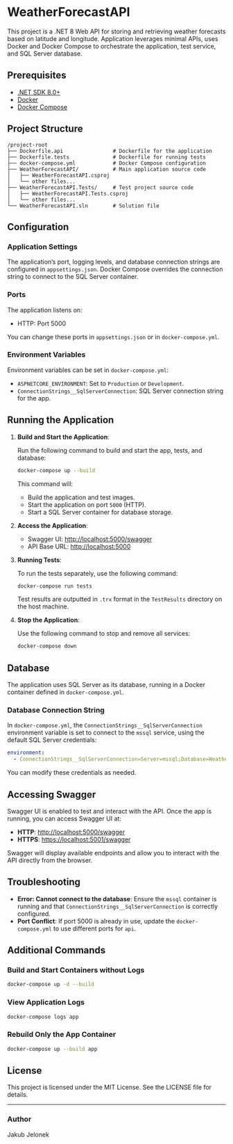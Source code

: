# WeatherForecastAPI

This project is a .NET 8 Web API for storing and retrieving weather forecasts based on latitude and longitude. Application leverages minimal APIs, uses Docker and Docker Compose to orchestrate the application, test service, and SQL Server database.

## Prerequisites

- [.NET SDK 8.0+](https://dotnet.microsoft.com/download)
- [Docker](https://www.docker.com/get-started)
- [Docker Compose](https://docs.docker.com/compose/)

## Project Structure

```
/project-root
├── Dockerfile.api                # Dockerfile for the application
├── Dockerfile.tests              # Dockerfile for running tests
├── docker-compose.yml            # Docker Compose configuration
├── WeatherForecastAPI/           # Main application source code
│   ├── WeatherForecastAPI.csproj
│   └── other files...
├── WeatherForecastAPI.Tests/     # Test project source code
│   ├── WeatherForecastAPI.Tests.csproj
│   └── other files...
└── WeatherForecastAPI.sln        # Solution file
```

## Configuration

### Application Settings

The application’s port, logging levels, and database connection strings are configured in `appsettings.json`. Docker Compose overrides the connection string to connect to the SQL Server container.

### Ports

The application listens on:

- HTTP: Port 5000

You can change these ports in `appsettings.json` or in `docker-compose.yml`.

### Environment Variables

Environment variables can be set in `docker-compose.yml`:

- `ASPNETCORE_ENVIRONMENT`: Set to `Production` or `Development`.
- `ConnectionStrings__SqlServerConnection`: SQL Server connection string for the app.

## Running the Application

1. **Build and Start the Application**:

   Run the following command to build and start the app, tests, and database:

   ```bash
   docker-compose up --build
   ```

   This command will:

   - Build the application and test images.
   - Start the application on port `5000` (HTTP).
   - Start a SQL Server container for database storage.

2. **Access the Application**:

   - Swagger UI: [http://localhost:5000/swagger](http://localhost:5000/swagger)
   - API Base URL: [http://localhost:5000](http://localhost:5000)

3. **Running Tests**:

   To run the tests separately, use the following command:

   ```bash
   docker-compose run tests
   ```

   Test results are outputted in `.trx` format in the `TestResults` directory on the host machine.

4. **Stop the Application**:

   Use the following command to stop and remove all services:

   ```bash
   docker-compose down
   ```

## Database

The application uses SQL Server as its database, running in a Docker container defined in `docker-compose.yml`.

### Database Connection String

In `docker-compose.yml`, the `ConnectionStrings__SqlServerConnection` environment variable is set to connect to the `mssql` service, using the default SQL Server credentials:

```yaml
environment:
  - ConnectionStrings__SqlServerConnection=Server=mssql;Database=WeatherForecastDb;User Id=sa;Password=DEUQN-PvR-YB9lDGtaKElA;
```

You can modify these credentials as needed.

## Accessing Swagger

Swagger UI is enabled to test and interact with the API. Once the app is running, you can access Swagger UI at:

- **HTTP**: [http://localhost:5000/swagger](http://localhost:5000/swagger)
- **HTTPS**: [https://localhost:5001/swagger](https://localhost:5001/swagger)

Swagger will display available endpoints and allow you to interact with the API directly from the browser.

## Troubleshooting

- **Error: Cannot connect to the database**:
  Ensure the `mssql` container is running and that `ConnectionStrings__SqlServerConnection` is correctly configured.
- **Port Conflict**:
  If port 5000 is already in use, update the `docker-compose.yml` to use different ports for `api`.

## Additional Commands

### Build and Start Containers without Logs

```bash
docker-compose up -d --build
```

### View Application Logs

```bash
docker-compose logs app
```

### Rebuild Only the App Container

```bash
docker-compose up --build app
```

## License

This project is licensed under the MIT License. See the LICENSE file for details.

---

### Author

Jakub Jelonek
